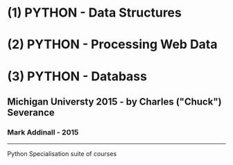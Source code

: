 # (1) PYTHON - Data Structures
# (2) PYTHON - Processing Web Data
# (3) PYTHON - Databass

## Michigan Universty 2015 - by Charles ("Chuck") Severance

### Mark Addinall - 2015
-----

Python Specialisation suite of courses



